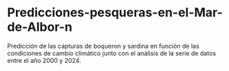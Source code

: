 # Predicciones-pesqueras-en-el-Mar-de-Albor-n
Predicción de las capturas de boqueron y sardina en función de las condiciones de cambio climático junto con el análisis de la serie de datos entre el año 2000 y 2024.
